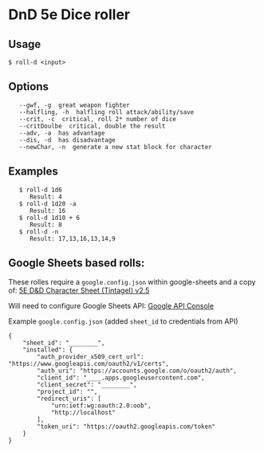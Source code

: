 # DnD 5e Dice roller

## Usage

   `$ roll-d <input>`

## Options

```
   --gwf, -g  great weapon fighter
   --halfling, -h  halfling roll attack/ability/save
   --crit, -c  critical, roll 2* number of dice
   --critDoulbe  critical, double the result
   --adv, -a  has advantage
   --dis, -d  has disadvantage
   --newChar, -n  generate a new stat block for character
```

## Examples

```
   $ roll-d 1d6
      Result: 4
   $ roll-d 1d20 -a
      Result: 16
   $ roll-d 1d10 + 6
      Result: 8
   $ roll-d -n
      Result: 17,13,16,13,14,9
```

## Google Sheets based rolls:

These rolles require a `google.config.json` within google-sheets and a copy of: [5E D&D Character Sheet (Tintagel) v2.5](https://docs.google.com/spreadsheets/d/1qw3DMBK4OgF0jai8GDRtKKXZ8oZmzwwO8phXRD5nC1k/edit#gid=1538485300)

Will need to configure Google Sheets API: [Google API Console](https://console.developers.google.com/apis/dashboard?project=quickstart-1562099832474&authuser=0)

Example `google.config.json` (added `sheet_id` to credentials from API)

```
{
	"sheet_id": "________",
	"installed": {
		"auth_provider_x509_cert_url": "https://www.googleapis.com/oauth2/v1/certs",
		"auth_uri": "https://accounts.google.com/o/oauth2/auth",
		"client_id": "____.apps.googleusercontent.com",
		"client_secret": "________",
		"project_id": "",
		"redirect_uris": [
			"urn:ietf:wg:oauth:2.0:oob",
			"http://localhost"
		],
		"token_uri": "https://oauth2.googleapis.com/token"
	}
}
```
